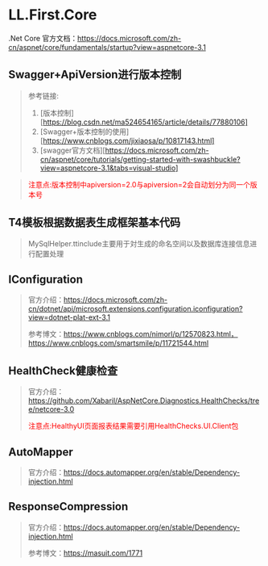﻿# LL.First.Core

.Net Core 官方文档：https://docs.microsoft.com/zh-cn/aspnet/core/fundamentals/startup?view=aspnetcore-3.1

## Swagger+ApiVersion进行版本控制

> 参考链接:
>
> 1. [版本控制][https://blog.csdn.net/ma524654165/article/details/77880106]
> 2. [Swagger+版本控制的使用][https://www.cnblogs.com/jixiaosa/p/10817143.html]
> 3. [swagger官方文档][https://docs.microsoft.com/zh-cn/aspnet/core/tutorials/getting-started-with-swashbuckle?view=aspnetcore-3.1&tabs=visual-studio]

> <font  color='red'> 注意点:版本控制中apiversion=2.0与apiversion=2会自动划分为同一个版本号</font>

## T4模板根据数据表生成框架基本代码

> MySqlHelper.ttinclude主要用于対生成的命名空间以及数据库连接信息进行配置处理

## IConfiguration

> 官方介绍：https://docs.microsoft.com/zh-cn/dotnet/api/microsoft.extensions.configuration.iconfiguration?view=dotnet-plat-ext-3.1
>
> 参考博文：https://www.cnblogs.com/nimorl/p/12570823.html，https://www.cnblogs.com/smartsmile/p/11721544.html

## HealthCheck健康检查

> 官方介绍：https://github.com/Xabaril/AspNetCore.Diagnostics.HealthChecks/tree/netcore-3.0
> 
> <font  color='red'> 注意点:HealthyUI页面报表结果需要引用HealthChecks.UI.Client包</font>

## AutoMapper

> 官方介绍：https://docs.automapper.org/en/stable/Dependency-injection.html

## ResponseCompression

> 官方介绍：https://docs.automapper.org/en/stable/Dependency-injection.html
>
> 参考博文：https://masuit.com/1771